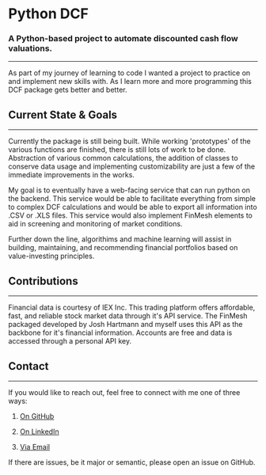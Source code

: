 # Python DCF
### A Python-based project to automate discounted cash flow valuations.
---
As part of my journey of learning to code I wanted a project to practice on and implement new skills with. As I learn more and more programming this DCF package gets better and better.

## Current State & Goals
---

Currently the package is still being built. While working 'prototypes' of the various functions are finished, there is still lots of work to be done. Abstraction of various common calculations, the addition of classes to conserve data usage and implementing customizability are just a few of the immediate improvements in the works.

My goal is to eventually have a web-facing service that can run python on the backend. This service would be able to facilitate everything from simple to complex DCF calculations and would be able to export all information into .CSV or .XLS files. This service would also implement FinMesh elements to aid in screening and monitoring of market conditions.

Further down the line, algorithims and machine learning will assist in building, maintaining, and recommending financial portfolios based on value-investing principles.

## Contributions
---

Financial data is courtesy of IEX Inc. This trading platform offers affordable, fast, and reliable stock market data through it's API service. The FinMesh packaged developed by Josh Hartmann and myself uses this API as the backbone for it's financial information. Accounts are free and data is accessed through a personal API key.

## Contact
---
If you would like to reach out, feel free to connect with me one of three ways:

1. [On GitHub][1]

2. [On LinkedIn][2]

3. [Via Email][3]

If there are issues, be it major or semantic, please open an issue on GitHub.


[1]: https://github.com/MichaelPHartmann
[2]: https://www.linkedin.com/in/michael-hartmann/
[3]: MichaelPeterHartmann94@gmail.com
